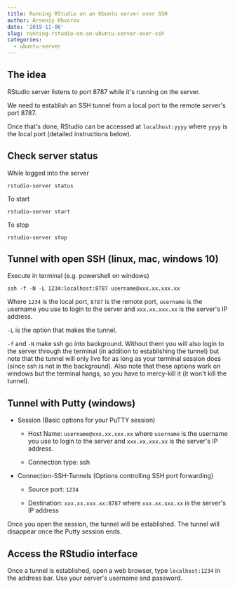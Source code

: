 ```yaml
---
title: Running RStudio on an Ubuntu server over SSH
author: Arseniy Khvorov
date: '2019-11-06'
slug: running-rstudio-on-an-ubuntu-server-over-ssh
categories:
  - ubuntu-server
---
```


## The idea

RStudio server listens to port 8787 while it's running on the server.

We need to establish an SSH tunnel from a local port to the remote server's port 8787.

Once that's done, RStudio can be accessed at `localhost:yyyy` where `yyyy` is the local port (detailed instructions below).

## Check server status

While logged into the server

```
rstudio-server status
```

To start

```
rstudio-server start
```

To stop

```
rstudio-server stop
```

## Tunnel with open SSH (linux, mac, windows 10)

Execute in terminal (e.g. powershell on windows)

```
ssh -f -N -L 1234:localhost:8787 username@xxx.xx.xxx.xx
```

Where `1234` is the local port, `8787` is the remote port, `username` is the username you use to login to the server and `xxx.xx.xxx.xx` is the server's IP address.

`-L` is the option that makes the tunnel.

`-f` and `-N` make ssh go into background. Without them you will also login to the server through the terminal (in addition to establishing the tunnel) but note that the tunnel will only live for as long as your terminal session does (since ssh is not in the background). Also note that these options work on windows but the terminal hangs, so you have to mercy-kill it (it won't kill the tunnel).

## Tunnel with Putty (windows)

* Session (Basic options for your PuTTY session)

  * Host Name: `username@xxx.xx.xxx.xx` where `username` is the username you use to login to the server and `xxx.xx.xxx.xx` is the server's IP address.
  
  * Connection type: ssh
  
* Connection-SSH-Tunnels (Options controlling SSH port forwarding)

  * Source port: `1234`
  
  * Destination: `xxx.xx.xxx.xx:8787` where `xxx.xx.xxx.xx` is the server's IP address

Once you open the session, the tunnel will be established. The tunnel will disappear once the Putty session ends.

## Access the RStudio interface

Once a tunnel is established, open a web browser, type `localhost:1234` in the address bar. Use your server's username and password.
